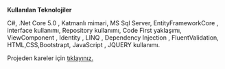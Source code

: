 **Kullanılan Teknolojiler**

C#, .Net Core 5.0 , Katmanlı mimari, MS Sql Server, EntityFrameworkCore , interface kullanımı, Repository kullanımı, Code First yaklaşımı, ViewComponent , Identity , LINQ , Dependency Injection , FluentValidation, HTML,CSS,Bootstrapt, JavaScript , JQUERY kullanımı.

  
  

Projeden kareler için [tıklayınız.](https://l24.im/pxy)